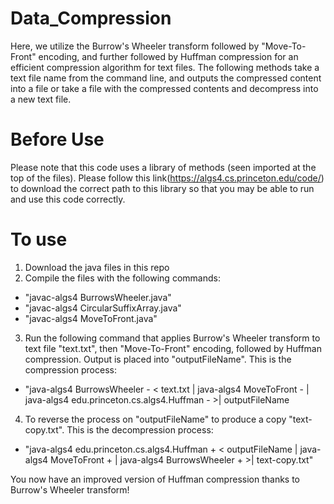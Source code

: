 # Data_Compression
Here, we utilize the Burrow's Wheeler transform followed by "Move-To-Front" encoding, and further followed by Huffman compression for an efficient 
compression algorithm for text files. The following methods take a text file name from the command line, and outputs the compressed content into a file or take a file with the compressed contents and decompress into a new text file.  


# Before Use
Please note that this code uses a library of methods (seen imported at the top of the files). 
Please follow this link(https://algs4.cs.princeton.edu/code/) to download the correct path to this library so that you may be able to run and use this code correctly. 


# To use
1. Download the java files in this repo
2. Compile the files with the following commands:
  - "javac-algs4 BurrowsWheeler.java"
  - "javac-algs4 CircularSuffixArray.java"
  - "javac-algs4 MoveToFront.java"
3. Run the following command that applies Burrow's Wheeler transform to text file "text.txt", then "Move-To-Front" encoding, followed by Huffman compression. Output is placed into "outputFileName". This is the compression process: 
  - "java-algs4 BurrowsWheeler - < text.txt | java-algs4 MoveToFront - | java-algs4 edu.princeton.cs.algs4.Huffman - >| outputFileName
4. To reverse the process on "outputFileName" to produce a copy "text-copy.txt". This is the decompression process:
  - "java-algs4 edu.princeton.cs.algs4.Huffman + < outputFileName | java-algs4 MoveToFront + | java-algs4 BurrowsWheeler + >| text-copy.txt"


You now have an improved version of Huffman compression thanks to Burrow's Wheeler transform!
